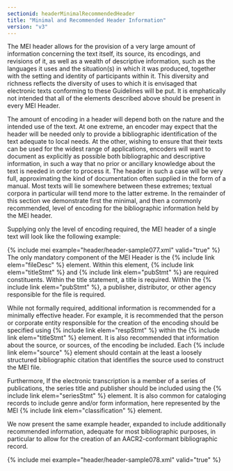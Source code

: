 ```yaml
---
sectionid: headerMinimalRecommendedHeader
title: "Minimal and Recommended Header Information"
version: "v3"
---
```


The MEI header allows for the provision of a very large amount of information concerning
the
text itself, its source, its encodings, and revisions of it, as well as a wealth of
descriptive information, such as the languages it uses and the situation(s) in which
it was
produced, together with the setting and identity of participants within it. This diversity
and
richness reflects the diversity of uses to which it is envisaged that electronic texts
conforming to these Guidelines will be put. It is emphatically not intended that all
of the
elements described above should be present in every MEI Header.

The amount of encoding in a header will depend both on the nature and the intended
use of the
text. At one extreme, an encoder may expect that the header will be needed only to
provide a
bibliographic identification of the text adequate to local needs. At the other, wishing
to
ensure that their texts can be used for the widest range of applications, encoders
will want
to document as explicitly as possible both bibliographic and descriptive information,
in such
a way that no prior or ancillary knowledge about the text is needed in order to process
it.
The header in such a case will be very full, approximating the kind of documentation
often
supplied in the form of a manual. Most texts will lie somewhere between these extremes;
textual corpora in particular will tend more to the latter extreme. In the remainder
of this
section we demonstrate first the minimal, and then a commonly recommended, level of
encoding
for the bibliographic information held by the MEI header.

Supplying only the level of encoding required, the MEI header of a single text will
look like
the following example:

{% include mei example="header/header-sample077.xml" valid="true" %}
The only mandatory component of the MEI Header is the {% include link elem="fileDesc" %} element.
Within this element, {% include link elem="titleStmt" %} and {% include link elem="pubStmt" %} are
required constituents. Within the title statement, a title is required. Within the
{% include link elem="pubStmt" %}, a publisher, distributor, or other agency responsible for the
file is required.

While not formally required, additional information is recommended for a minimally
effective
header. For example, it is recommended that the person or corporate entity responsible
for the
creation of the encoding should be specified using {% include link elem="respStmt" %} within the
{% include link elem="titleStmt" %} element. It is also recommended that information about the
source, or sources, of the encoding be included. Each {% include link elem="source" %} element
should contain at the least a loosely structured bibliographic citation that identifies
the
source used to construct the MEI file.

Furthermore, If the electronic transcription is a member of a series of publications,
the
series title and publisher should be included using the {% include link elem="seriesStmt" %}
element. It is also common for cataloging records to include genre and/or form information,
here represented by the MEI {% include link elem="classification" %} element.

We now present the same example header, expanded to include additionally recommended
information, adequate for most bibliographic purposes, in particular to allow for
the creation
of an AACR2-conformant bibliographic record.

{% include mei example="header/header-sample078.xml" valid="true" %}
